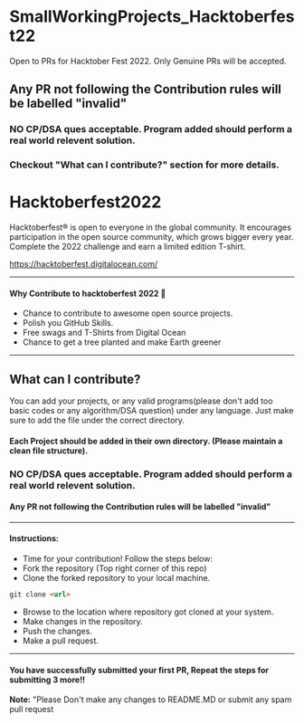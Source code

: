 # SmallWorkingProjects_Hacktoberfest22
Open to PRs for Hacktober Fest 2022. Only Genuine PRs will be accepted.

## Any PR not following the Contribution rules will be labelled "invalid"
### NO CP/DSA ques acceptable. Program added should perform a real world relevent solution.
### Checkout "What can I contribute?" section for more details.

# Hacktoberfest2022
Hacktoberfest® is open to everyone in the global community. It encourages participation in the open source community, which grows bigger every year. Complete the 2022 challenge and earn a limited edition T-shirt.

https://hacktoberfest.digitalocean.com/

-----
#### Why Contribute to hacktoberfest 2022 🙌

- Chance to contribute to awesome open source projects.
- Polish you GitHub Skills.
- Free swags and T-Shirts from Digital Ocean
- Chance to get a tree planted and make Earth greener

-----
## What can I contribute?
You can add your projects, or any valid programs(please don't add too basic codes or any algorithm/DSA question) under any language. Just make sure to add the file under the correct directory.
#### Each Project should be added in their own directory. (Please maintain a clean file structure).

### NO CP/DSA ques acceptable. Program added should perform a real world relevent solution.
#### Any PR not following the Contribution rules will be labelled "invalid"
-----
#### Instructions:
* Time for your contribution! Follow the steps below:
* Fork the repository (Top right corner of this repo)
* Clone the forked repository to your local machine.
```markdown
git clone <url>
```
* Browse to the location where repository got cloned at your system.
* Make changes in the repository.
* Push the changes.
* Make a pull request.

-----

#### You have successfully submitted your first PR, Repeat the steps for submitting 3 more!!
 **Note:** "Please Don't make any changes to README.MD or submit any spam pull request
